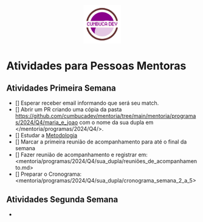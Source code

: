 <!-- markdownlint-disable MD001 -->

<div align="center">
  <picture>
    <source
      media="(prefers-color-scheme: dark)"
      srcset="https://github.com/cumbucadev/design/raw/main/images/logo-dark-transparent.png"
    >
    <img
      alt="Logo do Cumbuca Dev"
      src="https://github.com/cumbucadev/design/raw/main/images/logo-light-transparent.png"
      width="20%"
    >
  </picture>
</div>

# Atividades para Pessoas Mentoras

## Atividades Primeira Semana

- [] Esperar receber email informando que será seu match.
- [] Abrir um PR criando uma cópia da pasta
  <https://github.com/cumbucadev/mentoria/tree/main/mentoria/programas/2024/Q4/maria_e_joao> com o
  nome da sua dupla em </mentoria/programas/2024/Q4/>.
- [] Estudar a [Metodologia](/mentoria/metodologia/README.md)
- [] Marcar a primeira reunião de acompanhamento para até o final da semana
- [] Fazer reunião de acompanhamento e registrar em:
  <mentoria/programas/2024/Q4/sua_dupla/reuniões_de_acompanhamento.md>
- [] Preparar o Cronograma: <mentoria/programas/2024/Q4/sua_dupla/cronograma_semana_2_a_5>

## Atividades Segunda Semana

-
